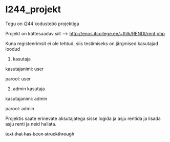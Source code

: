 # I244_projekt

Tegu on i244 kodusteöö projektiga

Projekt on kättesaadav siit -->  http://enos.itcollege.ee/~ttilk/RENDI/rent.php

Kuna registeerimsit ei ole tehtud, siis testimiseks on järgmised kasutajad loodud

1. kasutaja

kasutajanimi: user

parool: user

2. admin kasutaja

kasutajanimi: admin

parool: admin


Projektis saate erinevate aksutajatega sisse logida ja asju rentida ja lisada asju renti ja neid hallata.

~~text that has been struckthrough~~
